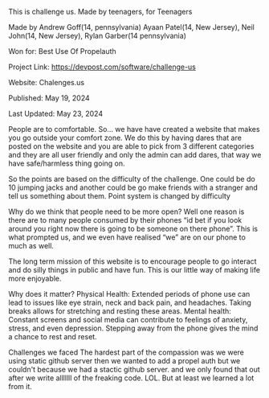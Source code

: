 This is challenge us. Made by teenagers, for Teenagers

Made by Andrew Goff(14, pennsylvania) Ayaan Patel(14, New Jersey), Neil John(14, New Jersey), Rylan Garber(14 pennsylvania)

Won for: Best Use Of Propelauth

Project Link: https://devpost.com/software/challenge-us

Website: Chalenges.us

Published: May 19, 2024

Last Updated: May 23, 2024

People are to comfortable. So… we have have created a website that makes you go outside your comfort zone. We do this by having dares that are posted on the website and you are able to pick from 3 different categories and they are all user friendly and only the admin can add dares, that way we have safe/harmless thing going on.

So the points are based on the difficulty of the challenge. One could be do 10 jumping jacks and another could be go make friends with a stranger and tell us something about them. Point system is changed by difficulty 

Why do we think that people need to be more open?
Well one reason is there are to many people consumed by their phones “id bet if you look around you right now there is going to be someone on there phone”. This is what prompted us, and we even have realised “we” are on our phone to much as well.

The long term mission of this website is to encourage people to go interact and do silly things in public and have fun. This is our little way of making life more enjoyable. 

Why does it matter?
Physical Health: Extended periods of phone use can lead to issues like eye strain, neck and back pain, and headaches. Taking breaks allows for stretching and resting these areas.
Mental health: Constant screens and social media can contribute to feelings of anxiety, stress, and even depression. Stepping away from the phone gives the mind a chance to rest and reset.

Challenges we faced
The hardest part of the compassion was we were using static github server then we wanted to add a propel auth but we couldn't because we had a stactic github server. and we only found that out after we write alllllll of the freaking code. LOL. But at least we learned a lot from it.
